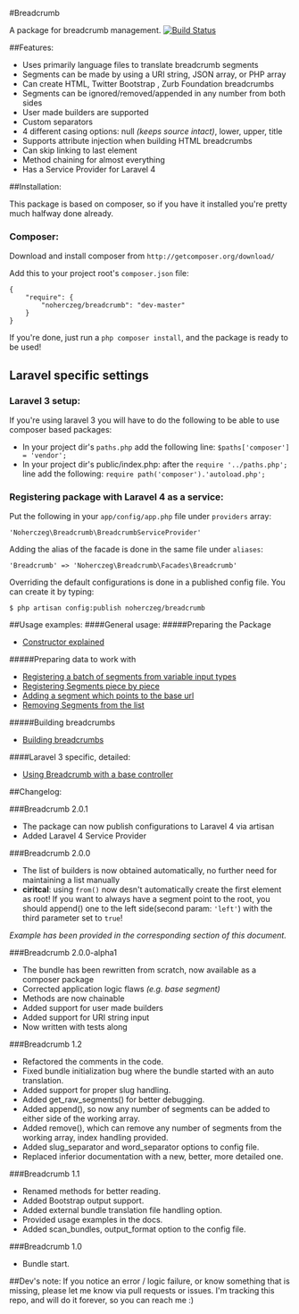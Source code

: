#Breadcrumb

A package for breadcrumb management. [![Build Status](https://secure.travis-ci.org/noherczeg/breadcrumb.png?branch=develop)](https://travis-ci.org/noherczeg/breadcrumb)

##Features:

+ Uses primarily language files to translate breadcrumb segments
+ Segments can be made by using a URI string, JSON array, or PHP array
+ Can create HTML, Twitter Bootstrap , Zurb Foundation breadcrumbs
+ Segments can be ignored/removed/appended in any number from both sides
+ User made builders are supported
+ Custom separators
+ 4 different casing options: null _(keeps source intact)_, lower, upper, title
+ Supports attribute injection when building HTML breadcrumbs
+ Can skip linking to last element
+ Method chaining for almost everything
+ Has a Service Provider for Laravel 4

##Installation:

This package is based on composer, so if you have it installed you're pretty much halfway done already.

### Composer:
Download and install composer from `http://getcomposer.org/download/`

Add this to your project root's `composer.json` file:
```
{
    "require": {
        "noherczeg/breadcrumb": "dev-master"
    }
}
```
If you're done, just run a `php composer install`, and the package is ready to be used!

## Laravel specific settings

### Laravel 3 setup:
If you're using laravel 3 you will have to do the following to be able to use composer based packages:

- In your project dir's `paths.php` add the following line: `$paths['composer'] = 'vendor';`
- In your project dir's public/index.php: after the `require '../paths.php';` line add the following: `require path('composer').'autoload.php';`

### Registering package with Laravel 4 as a service:
Put the following in your `app/config/app.php` file under `providers` array:
```
'Noherczeg\Breadcrumb\BreadcrumbServiceProvider'
```

Adding the alias of the facade is done in the same file under `aliases`:
```
'Breadcrumb' => 'Noherczeg\Breadcrumb\Facades\Breadcrumb'
```

Overriding the default configurations is done in a published config file. You can create it by typing:
```
$ php artisan config:publish noherczeg/breadcrumb
```

##Usage examples:
####General usage:
#####Preparing the Package
+ [Constructor explained](https://github.com/noherczeg/breadcrumb/blob/master/docs/usage_examples.md#1-preparing-the-package)

#####Preparing data to work with
+ [Registering a batch of segments from variable input types](https://github.com/noherczeg/breadcrumb/blob/master/docs/usage_examples.md#a-registering-a-batch-of-segments-from-variable-input-types)
+ [Registering Segments piece by piece](https://github.com/noherczeg/breadcrumb/blob/master/docs/usage_examples.md#b-registering-segments-piece-by-piece)
+ [Adding a segment which points to the base url](https://github.com/noherczeg/breadcrumb/blob/master/docs/usage_examples.md#c-adding-a-segment-which-points-to-the-base-url)
+ [Removing Segments from the list](https://github.com/noherczeg/breadcrumb/blob/master/docs/usage_examples.md#d-removing-segments-from-the-list)

#####Building breadcrumbs
+ [Building breadcrumbs](https://github.com/noherczeg/breadcrumb/blob/master/docs/usage_examples.md#3-building-breadcrumbs)

####Laravel 3 specific, detailed:

+ [Using Breadcrumb with a base controller](https://github.com/noherczeg/breadcrumb/blob/master/docs/laravel3_guide.md#using-breadcrumb-with-a-base-controller)

##Changelog:

###Breadcrumb 2.0.1
+ The package can now publish configurations to Laravel 4 via artisan
+ Added Laravel 4 Service Provider

###Breadcrumb 2.0.0
+ The list of builders is now obtained automatically, no further need for maintaining a list manually
+ __ciritcal__: using `from()` now desn't automatically create the first element as root! If you want to always have a segment point to the root, you should append() one to the left side(second param: `'left'`) with the third parameter set to `true`!

_Example has been provided in the corresponding section of this document._

###Breadcrumb 2.0.0-alpha1
+ The bundle has been rewritten from scratch, now available as a composer package
+ Corrected application logic flaws _(e.g. base segment)_
+ Methods are now chainable
+ Added support for user made builders
+ Added support for URI string input
+ Now written with tests along

###Breadcrumb 1.2

+ Refactored the comments in the code.
+ Fixed bundle initialization bug where the bundle started with an auto translation.
+ Added support for proper slug handling.
+ Added get_raw_segments() for better debugging.
+ Added append(), so now any number of segments can be added to either side of the working array.
+ Added remove(), which can remove any number of segments from the working array, index handling provided.
+ Added slug_separator and word_separator options to config file.
+ Replaced inferior documentation with a new, better, more detailed one.

###Breadcrumb 1.1

+ Renamed methods for better reading.
+ Added Bootstrap output support.
+ Added external bundle translation file handling option.
+ Provided usage examples in the docs.
+ Added scan_bundles, output_format option to the config file.

###Breadcrumb 1.0
+ Bundle start.

##Dev's note:
If you notice an error / logic failure, or know something that is missing, please let me know via pull requests or issues. I'm tracking this repo, and will do it forever, so you can reach me :)